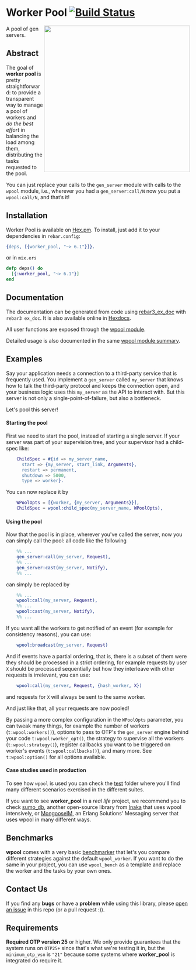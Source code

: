 # Worker Pool [![Build Status](https://github.com/inaka/worker_pool/actions/workflows/erlang.yml/badge.svg)](https://github.com/inaka/worker_pool/actions/workflows/erlang.yml)

<img src="https://img3.wikia.nocookie.net/__cb20140705120849/clubpenguin/images/thumb/f/ff/MINIONS.jpg/481px-MINIONS.jpg" align="right" style="float:right" height="400" />

A pool of gen servers.

## Abstract

The goal of **worker pool** is pretty straightforward: to provide a transparent way to manage a pool of workers and _do the best effort_ in balancing the load among them, distributing the tasks requested to the pool.

You can just replace your calls to the `gen_server` module with calls to the `wpool` module, i.e., wherever you had a `gen_server:call/N` now you put a `wpool:call/N`, and that’s it!

## Installation

Worker Pool is available on [Hex.pm](https://hex.pm/packages/worker_pool). To install, just add it to your dependencies in `rebar.config`:
```erlang
{deps, [{worker_pool, "~> 6.1"}]}.
```
or in `mix.ers`
```elixir
defp deps() do
  [{:worker_pool, "~> 6.1"}]
end
```

## Documentation

The documentation can be generated from code using [rebar3_ex_doc](https://github.com/starbelly/rebar3_ex_doc) with `rebar3 ex_doc`. It is also available online in [Hexdocs](https://hexdocs.pm/worker_pool/).

All user functions are exposed through the [wpool module](https://hexdocs.pm/worker_pool/wpool.html).

Detailed usage is also documented in the same [wpool module summary](https://hexdocs.pm/worker_pool/doc/wpool.html#content).

## Examples

Say your application needs a connection to a third-party service that is frequently used. You implement a `gen_server` called `my_server` that knows how to talk the third-party protocol and keeps the connection open, and your business logic uses this `my_server` as the API to interact with. But this server is not only a single-point-of-failure, but also a bottleneck.

Let's pool this server!

#### Starting the pool

First we need to start the pool, instead of starting a single server. If your server was part of your supervision tree, and your supervisor had a child-spec like:
```erlang
    ChildSpec = #{id => my_server_name,
      start => {my_server, start_link, Arguments},
      restart => permanent,
      shutdown => 5000,
      type => worker}.
```

You can now replace it by
```erlang
    WPoolOpts = [{worker, {my_server, Arguments}}],
    ChildSpec = wpool:child_spec(my_server_name, WPoolOpts),
```

#### Using the pool

Now that the pool is in place, wherever you've called the server, now you can simply call the pool: all code like the following
```erlang
    %% ...
    gen_server:call(my_server, Request),
    %% ...
    gen_server:cast(my_server, Notify),
    %% ...
```
can simply be replaced by
```erlang
    %% ...
    wpool:call(my_server, Request),
    %% ...
    wpool:cast(my_server, Notify),
    %% ...
```

If you want all the workers to get notified of an event (for example for consistency reasons), you can use:
```erlang
    wpool:broadcast(my_server, Request)
```

And if events have a partial ordering, that is, there is a subset of them were they should be processed in a strict ordering, for example requests by user `X` should be processed sequentially but how they interleave with other requests is irrelevant, you can use:
```erlang
    wpool:call(my_server, Request, {hash_worker, X})
```
and requests for `X` will always be sent to the same worker.

And just like that, all your requests are now pooled!

By passing a more complex configuration in the `WPoolOpts` parameter, you can tweak many things, for example the number of workers (`t:wpool:workers()`), options to pass to OTP's the `gen_server` engine behind your code `t:wpool:worker_opt()`, the strategy to supervise all the workers (`t:wpool:strategy()`), register callbacks you want to be triggered on worker's events (`t:wpool:callbacks()`), and many more. See `t:wpool:option()` for all options available.

#### Case studies used in production

To see how `wpool` is used you can check the [test](test) folder where you'll find many different scenarios exercised in the different suites.

If you want to see **worker_pool** in a _real life_ project, we recommend you to check [sumo_db](https://github.com/inaka/sumo_db), another open-source library from [Inaka](https://inaka.github.io/) that uses wpool intensively, or [MongooseIM](https://github.com/esl/MongooseIM), an Erlang Solutions' Messaging server that uses wpool in many different ways.

## Benchmarks

**wpool** comes with a very basic [benchmarker](https://github.com/inaka/worker_pool/blob/main/test/wpool_bench.erl) that let's you compare different strategies against the default `wpool_worker`. If you want to do the same in your project, you can use `wpool_bench` as a template and replace the worker and the tasks by your own ones.

## Contact Us

If you find any **bugs** or have a **problem** while using this library, please [open an issue](https://github.com/inaka/worker_pool/issues/new) in this repo (or a pull request :)).

## Requirements

**Required OTP version 25** or higher. We only provide guarantees that the system runs on `OTP25+` since that's what we're testing it in, but the `minimum_otp_vsn` is `"21"` because some systems where **worker_pool** is integrated do require it.
